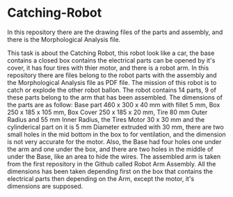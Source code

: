# Catching-Robot
In this repository there are the drawing files of the parts and assembly, and there is the Morphological Analysis file. 

This task is about the Catching Robot, this robot look like a car, the base contains a closed box contains the electrical parts
can be opened by it's cover, it has four tires with thier motor, and there is a robot arm. In this repository there are files 
belong to the robot parts with the assembly and the Morphological Analysis file as PDF file. The mission of this robot is to catch
or explode the other robot ballon. The robot contains 14 parts, 9 of these parts belong to the arm that has been assembled. 
The dimensions of the parts are as follow: Base part 460 x 300 x 40 mm with fillet 5 mm, Box 250 x 185 x 105 mm, Box Cover 250 x 185 x 20 mm, 
Tire 80 mm Outer Radius and 55 mm Inner Radius, the Tires Motor 30 x 30 mm and the cylinderical part on it is 5 mm Diameter extruded
with 30 mm, there are two small holes in the mid bottom in the box to for ventilation, and the dimension is not very accurate for the motor. 
Also, the Base had four holes one under the arm and one under the box, and there are two holes in the middle of under the Base, like an area
to hide the wires. The assembled arm is taken from the first repository in the Github called Robot Arm Assembly. All the dimensions has been 
taken depending first on the box that contains the electrical parts then depending on the Arm, except the motor, it's dimensions are supposed.
